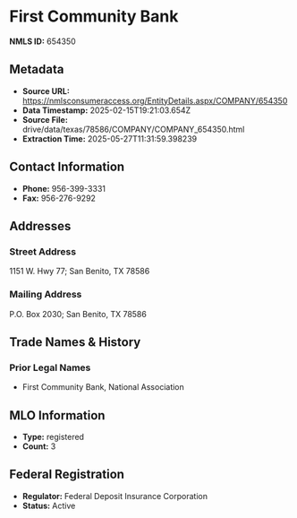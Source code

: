 # First Community Bank

**NMLS ID:** 654350

## Metadata
- **Source URL:** https://nmlsconsumeraccess.org/EntityDetails.aspx/COMPANY/654350
- **Data Timestamp:** 2025-02-15T19:21:03.654Z
- **Source File:** drive/data/texas/78586/COMPANY/COMPANY_654350.html
- **Extraction Time:** 2025-05-27T11:31:59.398239

## Contact Information
- **Phone:** 956-399-3331
- **Fax:** 956-276-9292

## Addresses
### Street Address
1151 W. Hwy 77; San Benito, TX 78586

### Mailing Address
P.O. Box 2030; San Benito, TX 78586

## Trade Names & History
### Prior Legal Names
- First Community Bank, National Association

## MLO Information
- **Type:** registered
- **Count:** 3

## Federal Registration
- **Regulator:** Federal Deposit Insurance Corporation
- **Status:** Active
